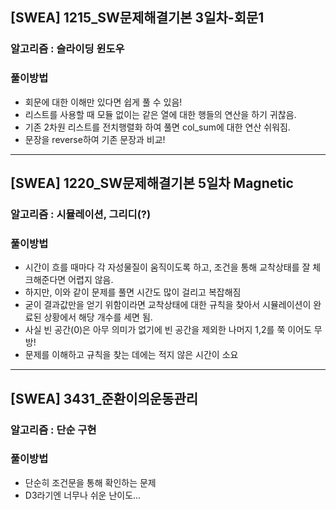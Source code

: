 ## [SWEA] 1215_SW문제해결기본 3일차-회문1

### 알고리즘 : 슬라이딩 윈도우

### 풀이방법

- 회문에 대한 이해만 있다면 쉽게 풀 수 있음!
- 리스트를 사용할 때 모듈 없이는 같은 열에 대한 행들의 연산을 하기 귀찮음.
- 기존 2차원 리스트를 전치행렬화 하여 풀면 col_sum에 대한 연산 쉬워짐.
- 문장을 reverse하여 기존 문장과 비교!

---

## [SWEA] 1220_SW문제해결기본 5일차 Magnetic

### 알고리즘 : 시뮬레이션, 그리디(?)

### 풀이방법

- 시간이 흐를 때마다 각 자성물질이 움직이도록 하고, 조건을 통해 교착상태를 잘 체크해준다면 어렵지 않음.
- 하지만, 이와 같이 문제를 풀면 시간도 많이 걸리고 복잡해짐
- 굳이 결과값만을 얻기 위함이라면 교착상태에 대한 규칙을 찾아서 시뮬레이션이 완료된 상황에서 해당 개수를 세면 됨.
- 사실 빈 공간(0)은 아무 의미가 없기에 빈 공간을 제외한 나머지 1,2를 쭉 이어도 무방!
- 문제를 이해하고 규칙을 찾는 데에는 적지 않은 시간이 소요

---

## [SWEA] 3431\_준환이의운동관리

### 알고리즘 : 단순 구현

### 풀이방법

- 단순히 조건문을 통해 확인하는 문제
- D3라기엔 너무나 쉬운 난이도...
